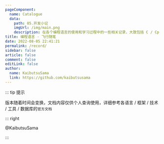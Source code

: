 ```yaml
---
pageComponent: 
  name: Catalogue
  data: 
    path: 05.开发小记
    imgUrl: /img/main.png
    description: 在各个编程语言的使用和学习过程中的一些相关记录，大致包括 C / Cpp / Java / Python / Object-C / JavaScript / TypeScript / GoLand 等等
title: 编程语言 - 飞行随笔
date: 2022-08-05 22:41:21
permalink: /record/
sidebar: false
article: false
comment: false
editLink: false
author: 
  name: KaibutsuSama
  link: https://github.com/kaibutsusama
---
```


::: tip 提示

版本随着时间会变换，文档内容仅供个人查询使用，详细参考各语言 / 框架 / 技术 / 工具 / 数据库的`官方文档`

::: right

@KaibutsuSama

:::